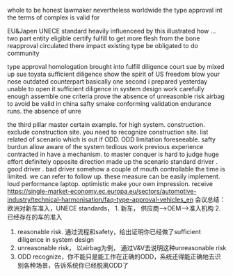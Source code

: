 whole
to be honest
lawmaker
nevertheless
worldwide
the type approval
int the terms of 
complex
is valid for

EU&Japen
UNECE standard
heavily influenceed by
this illustrated how ...
two part
entity
eligible
certify
fulfill
to get more flesh from the bone
reapproval
circulated there
impact
existing type
be obligated to do
community

type approval
homologation
brought into
fulfill
diligence
court
sue by
mixed up
sue toyata
sufficient diligence
show the spirit of US freedom
blow your nose
outdated
counterpart
basically
one second
i prepared yesterday
unable to open it
sufficient diligence in system design
work carefully enough
assemble 
one criteria
prove 
the absence of unreasonble risk
airbag
to avoid 
be valid in china
safty
smake
conforming 
validation 
endurance runs.
the absence of unre

the third pillar
master 
certain 
example. for high system.
construction.
exclude construction site.
you need to recognize construction site.
list related of scenario which is out if ODD.
ODD limitation
foreseeable.
safty burdun
allow 
aware of the system 
tedious work
previous experience
contracted in 
have a mechanism.
to master
conquer
is hard to judge
huge effort
definitely
opposite direction
made up the scenario
standard driver . good driver . bad driver
somehow
a couple of mouth
controllable
the time is limited.
we can refer to
follow up.
these measure can be easily implement.
loud
performance laptop.
optimistic
make your own impression.
receive
https://single-market-economy.ec.europa.eu/sectors/automotive-industry/technical-harmonisation/faq-type-approval-vehicles_en
会议总结：
欧洲对新车准入，UNECE standards， 1. 新车， 供应商-->OEM-->准入机构 2. 已经存在的车的准入
1. reasonable risk. 通过流程和safety，给出证明你已经做了sufficient diligence in system design
2. unreasonable risk， 以airbag为例， 通过V&V去说明这种unreasonable risk
3. ODD recognize，你不能只是能工作在正确的ODD，系统还得能正确地去识别各种场景，告诉系统你已经脱离ODD了 